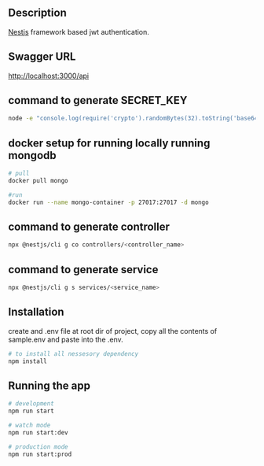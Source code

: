 ## Description

[Nestjs](https://github.com/nestjs/nest) framework based jwt authentication.

## Swagger URL

[http://localhost:3000/api](http://localhost:3000/api)

## command to generate SECRET_KEY
```bash
node -e "console.log(require('crypto').randomBytes(32).toString('base64'))"
```

## docker setup for running locally running mongodb
```bash
# pull
docker pull mongo

#run
docker run --name mongo-container -p 27017:27017 -d mongo
```

## command to generate controller 
```bash
npx @nestjs/cli g co controllers/<controller_name>
```

## command to generate service 
```bash
npx @nestjs/cli g s services/<service_name>
```


## Installation

create and .env file at root dir of project, copy all the contents of sample.env and paste into the .env.

```bash
# to install all nessesory dependency
npm install
```

## Running the app

```bash
# development
npm run start
```

```bash
# watch mode
npm run start:dev
```

```bash
# production mode
npm run start:prod
```

